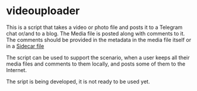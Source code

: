 # videouploader
This is a script that takes a video or photo file and posts it to a Telegram chat or/and to a blog. The Media file is posted along with comments to it. The comments should be provided in the metadata in the media file itself or in a [Sidecar file](https://en.wikipedia.org/wiki/Sidecar_file)

The script can be used to support the scenario, when a user keeps all their media files and comments to them locally, and posts some of them to the Internet. 

The sript is being developed, it is not ready to be used yet.
